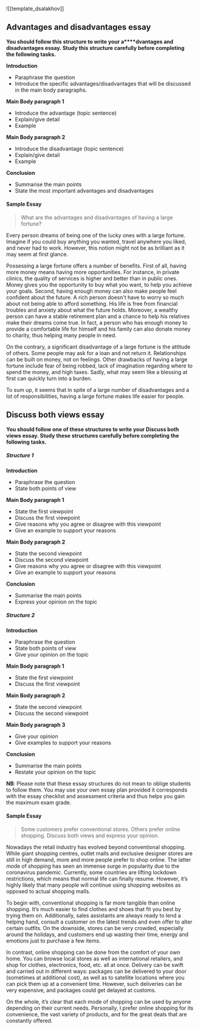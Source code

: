 ![[template_dsalakhov]]
## Advantages and disadvantages essay
**You should follow this structure to write your a****dvantages and disadvantages essay. Study this structure carefully before completing the following tasks.**

**Introduction**
- Paraphrase the question
- Introduce the specific advantages/disadvantages that will be discussed in the main body paragraphs.

**Main Body paragraph 1**
- Introduce the advantage (topic sentence)
- Explain/give detail
- Example

**Main Body paragraph 2**
- Introduce the disadvantage (topic sentence)
- Explain/give detail
- Example

**Conclusion**
- Summarise the main points
- State the most important advantages and disadvantages

#### Sample Essay
> What are the advantages and disadvantages of having a large fortune?

Every person dreams of being one of the lucky ones with a large fortune. Imagine if you could buy anything you wanted, travel anywhere you liked, and never had to work. However, this notion might not be as brilliant as it may seem at first glance. 

Possessing a large fortune offers a number of benefits. First of all, having more money means having more opportunities. For instance, in private clinics, the quality of services is higher and better than in public ones. Money gives you the opportunity to buy what you want, to help you achieve your goals. Second, having enough money can also make people feel confident about the future. A rich person doesn't have to worry so much about not being able to afford something. His life is free from financial troubles and anxiety about what the future holds. Moreover, a wealthy person can have a stable retirement plan and a chance to help his relatives make their dreams come true. In fact, a person who has enough money to provide a comfortable life for himself and his family can also donate money to charity, thus helping many people in need.  

On the contrary, a significant disadvantage of a large fortune is the attitude of others. Some people may ask for a loan and not return it. Relationships can be built on money, not on feelings. Other drawbacks of having a large fortune include fear of being robbed, lack of imagination regarding where to spend the money, and high taxes. Sadly, what may seem like a blessing at first can quickly turn into a burden. 

To sum up, it seems that in spite of a large number of disadvantages and a lot of responsibilities, having a large fortune makes life easier for people.


## Discuss both views essay
****You should follow one of these structures to write your Discuss both views** **essay. Study these structures carefully before completing the following tasks.****

##### Structure 1
**Introduction**
- Paraphrase the question
- State both points of view

**Main Body paragraph 1**
- State the first viewpoint
- Discuss the first viewpoint
- Give reasons why you agree or disagree with this viewpoint
- Give an example to support your reasons

**Main Body paragraph 2**
- State the second viewpoint
- Discuss the second viewpoint
- Give reasons why you agree or disagree with this viewpoint
- Give an example to support your reasons

**Conclusion**
- Summarise the main points
- Express your opinion on the topic

##### Structure 2
**Introduction** 
- Paraphrase the question
- State both points of view
- Give your opinion on the topic  

**Main Body paragraph 1**  
- State the first viewpoint
- Discuss the first viewpoint

**Main Body paragraph 2**  
- State the second viewpoint
- Discuss the second viewpoint

**Main Body paragraph 3**
- Give your opinion
- Give examples to support your reasons

**Conclusion**  
- Summarise the main points
- Restate your opinion on the topic

**NB**: Please note that these essay structures do not mean to oblige students to follow them. You may use your own essay plan provided it corresponds with the essay checklist and assessment criteria and thus helps you gain the maximum exam grade.

#### Sample Essay
> Some customers prefer conventional stores. Others prefer online shopping. Discuss both views and express your opinion.

Nowadays the retail industry has evolved beyond conventional shopping. While giant shopping centres, outlet malls and exclusive designer stores are still in high demand, more and more people prefer to shop online. The latter mode of shopping has seen an immense surge in popularity due to the coronavirus pandemic. Currently, some countries are lifting lockdown restrictions, which means that normal life can finally resume. However, it’s highly likely that many people will continue using shopping websites as opposed to actual shopping malls. 

To begin with, conventional shopping is far more tangible than online shopping. It’s much easier to find clothes and shoes that fit you best by trying them on. Additionally, sales assistants are always ready to lend a helping hand, consult a customer on the latest trends and even offer to alter certain outfits. On the downside, stores can be very crowded, especially around the holidays, and customers end up wasting their time, energy and emotions just to purchase a few items. 

In contrast, online shopping can be done from the comfort of your own home. You can browse local stores as well as international retailers, and shop for clothes, electronics, food, etc. all at once. Delivery can be swift and carried out in different ways: packages can be delivered to your door (sometimes at additional cost), as well as to satellite locations where you can pick them up at a convenient time. However, such deliveries can be very expensive, and packages could get delayed at customs. 

On the whole, it’s clear that each mode of shopping can be used by anyone depending on their current needs. Personally, I prefer online shopping for its convenience, the vast variety of products, and for the great deals that are constantly offered.